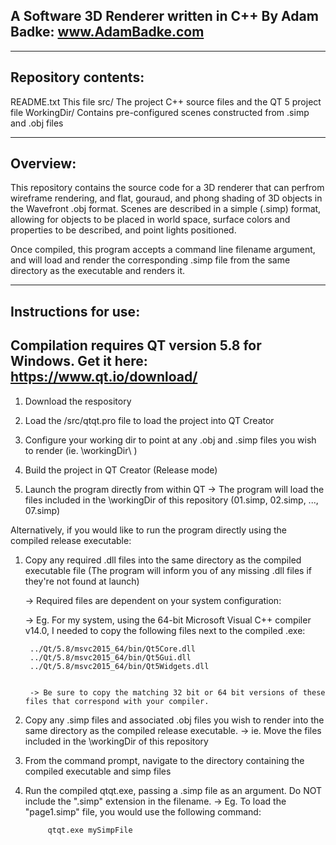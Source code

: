 A Software 3D Renderer written in C++
By Adam Badke: www.AdamBadke.com
-------------------------------------
--------------------
Repository contents:
--------------------
README.txt				This file
src/					The project C++ source files and the QT 5 project file
WorkingDir/				Contains pre-configured scenes constructed from .simp and .obj files

---------
Overview:
---------
This repository contains the source code for a 3D renderer that can perfrom wireframe rendering, and flat, gouraud, and phong shading of 3D objects in the Wavefront .obj format. Scenes are described in a simple (.simp) format, allowing for objects to be placed in world space, surface colors and properties to be described, and point lights positioned.

Once compiled, this program accepts a command line filename argument, and will load and render the corresponding .simp file from the same directory as the executable and renders it.

---------------------
Instructions for use:
-----------------------------------------------
Compilation requires QT version 5.8 for Windows.
Get it here:  https://www.qt.io/download/
-----------------------------------------------
1) Download the respository

2) Load the /src/qtqt.pro file to load the project into QT Creator

3) Configure your working dir to point at any .obj and .simp files you wish to render (ie. \workingDir\ )

3) Build the project in QT Creator (Release mode)

4) Launch the program directly from within QT
  -> The program will load the files included in the \workingDir of this repository (01.simp, 02.simp, ..., 07.simp)


Alternatively, if you would like to run the program directly using the compiled release executable:

1) Copy any required .dll files into the same directory as the compiled executable file (The program will inform you of any missing .dll files if they're not found at launch)
	
	-> Required files are dependent on your system configuration:
	
	-> Eg. For my system, using the 64-bit Microsoft Visual C++ compiler v14.0, I needed to copy the following files next to the compiled .exe:
		
		../Qt/5.8/msvc2015_64/bin/Qt5Core.dll
		../Qt/5.8/msvc2015_64/bin/Qt5Gui.dll
		../Qt/5.8/msvc2015_64/bin/Qt5Widgets.dll 
	
	
		-> Be sure to copy the matching 32 bit or 64 bit versions of these files that correspond with your compiler.
	
  
2) Copy any .simp files and associated .obj files you wish to render into the same directory as the compiled release executable. 
	-> ie. Move the files included in the \workingDir of this repository
			
3) From the command prompt, navigate to the directory containing the compiled executable and simp files

7) Run the compiled qtqt.exe, passing a .simp file as an argument. Do NOT include the ".simp" extension in the filename.
  -> Eg. To load the "page1.simp" file, you would use the following command:
		
			qtqt.exe mySimpFile

